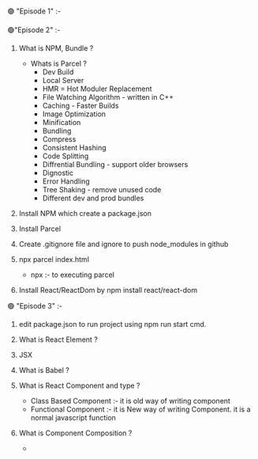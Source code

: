 🟢 "Episode 1" :-

🟢"Episode 2" :-

1. What is NPM, Bundle ?

   - Whats is Parcel ?
     - Dev Build
     - Local Server
     - HMR = Hot Moduler Replacement
     - File Watching Algorithm - written in C++
     - Caching - Faster Builds
     - Image Optimization
     - Minification
     - Bundling
     - Compress
     - Consistent Hashing
     - Code Splitting
     - Diffrential Bundling - support older browsers
     - Dignostic
     - Error Handling
     - Tree Shaking - remove unused code
     - Different dev and prod bundles

2. Install NPM which create a package.json
3. Install Parcel
4. Create .gitignore file and ignore to push node_modules in github
5. npx parcel index.html
   - npx :- to executing parcel
6. Install React/ReactDom by npm install react/react-dom

🟢 "Episode 3" :-

1. edit package.json to run project using npm run start cmd.

2. What is React Element ?
3. JSX
4. What is Babel ?
5. What is React Component and type ?
   - Class Based Component :- it is old way of writing component
   - Functional Component :- it is New way of writing Component. it is a normal javascript function
6. What is Component Composition ?
   - <Title /> using this we can done Component Composition. we can also call Function in JSX.

🟢 "Episode 4" :-

1. create a header component & style
2. Create a body component in App.js.
3. Create a RestaurantCard component in App.js
4. What is Props
   - Props are normal argument to a function.
5. What is ConfictDriven UI ? 1.16.00
6. create a styleList object using swiggy api
7. Giving some props in RestaurantCard
8. and make a Dynamical call RestaurantCard list using .map method in body component

🟢 "Episode 5" :-

1. Create src folder.
2. Create a Component folder.
3. Inside Component Folder we create Body.js, Header.js, Restaurant.js file
4. and also src folder create a utils folder and inside create constants.js, App.js
5. In constant file we export CDN_LINK.
6. What is Hooked?
   - A Normal Javascript utility Function.

🫵 Note.

- Whenever a state variable changes React will Re-render my Component

🟢 "Episode 6" :-

1. What is UseEffect ?
2. Fetch Data Swiggy API in Body Component
3. What is Conditional rendering
4. Create Login Logout button functionality in Header.
5. Create a Shimmer Component.
6. Implement a input Search text and Top Rated button functionality in Body.

🫵 Note :- Whenever state variable update, react triggers a reconciliation cycle(re-renders the component)

🟢 "Episode 7" :-

- Install react-router-dom.
- Create a About, Contact, Error page.
- Implement Routing page in App.js and Header.js
- Create RestaurantMenu.js component.
- Implement dynamic Route with Restaurant id.
- RestaurantMenu page fetching API and show the data.

🫵 Note :-

1.  When it is UseEffect is called ?

    - UseEffect will call after every render of that component.
    - Hook is just normal utility function.

2.  There are 2 types of Routing.

- Client Side Routing.
- Server Side Routing.

🟢 "Episode 8" :-

- Difference between is Class Based and Functional Component ?
- Create a user.js Functional component and UserClass.js which is Class Based Component.
- how do we use props in Class Based Component ?
- why do we always use Super(props)?
- we can use useState hook in Class Based Component.
- What is the Life Cycle of the Class Based Component
  - Constructor(){}
  - Render(){}
    🔖 ComponentDidMount(){} :- It is use for make an API CALL in Class Based Component.
- What is Mounting, Updating, Unmounting.
  🔖 ComponentWillMount()

🫵 Note:-

- 🔖 Never Update state varaible Directly.
- 🔖 Loading and Mounting meaning is same.
- 🔖 ComponentDidMount(){} :- It is use for make an API CALL in Class Based Component.
- 🔖 In Functional Component we use useEffect hook to make an API CALL. In react Quickly render it and then make API Call and fill the D ata.
- 🏷️ Project.wojtekmaj.pl this is the React life cycle diagram website.

🟢 "Episode 9" :-

- creat a Custom Hook useRestaurantMenu() inside useRestaurantMenu.js component.
- To optimizing our app we create a new useRestaurantMenu.js Component inside utils folder and fetch the Restaurant menu list API call it RestaurantMenu.jscomponent.
- To make our code fast we can convert all component into small bundle.
- What is this are :-
  - Chunkin
  - Code Splitting
  - Dynamic Bundling
- Implement a Online & Offline status.
- Implement a Lazy Loading.
- What is Lazy Loading ? 1:32:00

🟢 "Episode 10" :-

- Only style the Header and Body Component.

🟢 "Episode 11" :-

- we can ceate a new Higher Order Component withPromotedLabel() inside RestaurantCard.js component and call it Body.js using creating a Custom hook withPromotedLabel();

- Implement Promoted label on card just like swiggy using all upper steps using Higher order function component withPromotedLabel().

- Implement a restaurant menu page using destructuring categories data in RestaurantCategory.js and make RestaurantCategory.js to get ItemCategory accordians.

- Make it a accordians functionality workable.

- What is {props drilling} ?

- we can create a UserContext.js and used loggedInUser in header using useContext() Hook. And we can used it whenever we want. And we dont want used props.

- What is the UserContext() :-
  - Context is a Global space. I can provide to hole app or a small portion of our app. I can create multiple context.
  - the UserContext() uses to make our app default value

🫵 Note:-

- 🔖 What is High Order Component ? Why do we need it ? Where do we use it ? and How do we use it ?

  - 🔖 Higher Order it is function that take a Component and returnes a Component.
  - 🔖 Higher take component as an input and it Enhanced it add some extra features to that component and returns it back.

🟢 "Episode 12" :-

- What is Redux ?
  - Read the Redux official Documentation.
- What is Zustand ?
- Install @Reduxjs/Toolkit & React-Redux.
- Connect our store to our app.
- Dispatch(action).
- Selector.

- We can create a appStore.js and configure the Store using configureStore.
- And then create a cartSlice.js in this we just make a reducers like addItem, removeItem, clearCart and export it into the appStore.js using reducer: { cart: cartReducer}.
- And then using useSelector Hook we can Subscribing the store in Header.js Component.
- Using Add button in itemList.js we Dispatch an Action.
- Implement a Clear Cart functionality in Cart.js Component.
- What is Immer Liberary in Redux/ToolKit.

🫵 Note:-

- 🔖 Install @Reduxjs/Toolkit & React-Redux and build our store.
- 🔖 A Selector is a Hook in React.
- 🔖 Cart.js :- Whenever you Subscribing the store make shure to Subscribe write portion of the store.

🟢 "Episode 13" :-

- 🫵 Types of Testing (Developer):-
  🔖 Unit Testing
  🔖 Integration Testing
  🔖 End to End Testing

🔖 Setting up Testing in our App

- Install React Testing Library.
- Installing jest
- Installed Babel dependencies
- Configure Babel.
- Configure Parcel Config file to disable default babel transpilation.
- Jest configuration :- npx jest --init
- Installing Jsdom Library
- Install @babel/preset-react - to make JSX work in Test Cases.
- Include @babel/preset-react inside my babel config.
- Install @testing-library/jest-dom
- Add "watch-test": "jest --watch" in package.json.
- Use act() when you use fetch() or useState() while testing.
